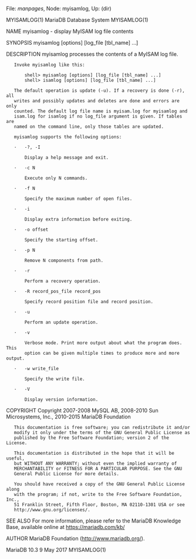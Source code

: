 File: *manpages*,  Node: myisamlog,  Up: (dir)

MYISAMLOG(1)                MariaDB Database System               MYISAMLOG(1)



NAME
       myisamlog - display MyISAM log file contents

SYNOPSIS
       myisamlog [options] [log_file [tbl_name] ...]

DESCRIPTION
       myisamlog processes the contents of a MyISAM log file.

       Invoke myisamlog like this:

           shell> myisamlog [options] [log_file [tbl_name] ...]
           shell> isamlog [options] [log_file [tbl_name] ...]

       The default operation is update (-u). If a recovery is done (-r), all
       writes and possibly updates and deletes are done and errors are only
       counted. The default log file name is myisam.log for myisamlog and
       isam.log for isamlog if no log_file argument is given. If tables are
       named on the command line, only those tables are updated.

       myisamlog supports the following options:

       ·   -?, -I

           Display a help message and exit.

       ·   -c N

           Execute only N commands.

       ·   -f N

           Specify the maximum number of open files.

       ·   -i

           Display extra information before exiting.

       ·   -o offset

           Specify the starting offset.

       ·   -p N

           Remove N components from path.

       ·   -r

           Perform a recovery operation.

       ·   -R record_pos_file record_pos

           Specify record position file and record position.

       ·   -u

           Perform an update operation.

       ·   -v

           Verbose mode. Print more output about what the program does. This
           option can be given multiple times to produce more and more output.

       ·   -w write_file

           Specify the write file.

       ·   -V

           Display version information.

COPYRIGHT
       Copyright 2007-2008 MySQL AB, 2008-2010 Sun Microsystems, Inc.,
       2010-2015 MariaDB Foundation

       This documentation is free software; you can redistribute it and/or
       modify it only under the terms of the GNU General Public License as
       published by the Free Software Foundation; version 2 of the License.

       This documentation is distributed in the hope that it will be useful,
       but WITHOUT ANY WARRANTY; without even the implied warranty of
       MERCHANTABILITY or FITNESS FOR A PARTICULAR PURPOSE. See the GNU
       General Public License for more details.

       You should have received a copy of the GNU General Public License along
       with the program; if not, write to the Free Software Foundation, Inc.,
       51 Franklin Street, Fifth Floor, Boston, MA 02110-1301 USA or see
       http://www.gnu.org/licenses/.


SEE ALSO
       For more information, please refer to the MariaDB Knowledge Base,
       available online at https://mariadb.com/kb/

AUTHOR
       MariaDB Foundation (http://www.mariadb.org/).



MariaDB 10.3                      9 May 2017                      MYISAMLOG(1)
